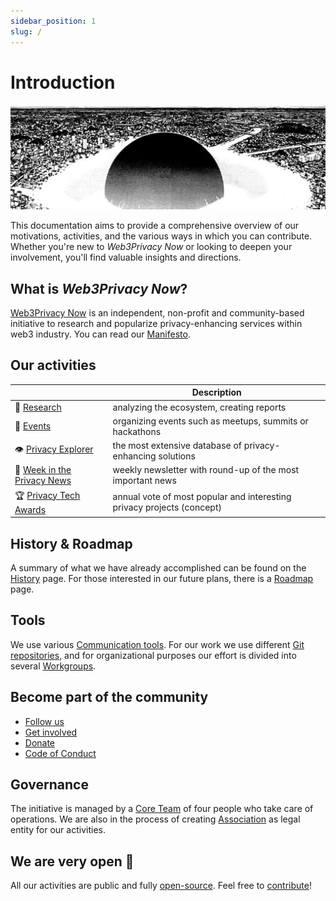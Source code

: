 ```yaml
---
sidebar_position: 1
slug: /
---
```


# Introduction

![Welcome to Web3Privacy Now Documentation](./assets/intro-cover.jpeg)

This documentation aims to provide a comprehensive overview of our motivations, activities, and the various ways in which you can contribute. 
Whether you're new to *Web3Privacy Now* or looking to deepen your involvement, you'll find valuable insights and directions.

## What is *Web3Privacy Now*?

[Web3Privacy Now](https://web3privacy.info/) is an independent, non-profit and community-based initiative to research and popularize privacy-enhancing services within web3 industry. You can read our [Manifesto](/manifesto).

## Our activities

| | Description |
| --- | --- |
| 🔬 [Research](/research) | analyzing the ecosystem, creating reports |
| 📅 [Events](/events) | organizing events such as meetups, summits or hackathons |
| 👁️ [Privacy Explorer](/projects/privacy-explorer) | the most extensive database of privacy-enhancing solutions |
| 📰 [Week in the Privacy News](/news/week-in-the-privacy) | weekly newsletter with round-up of the most important news |
| 🏆 [Privacy Tech Awards](/projects/privacy-tech-awards) | annual vote of most popular and interesting privacy projects (concept) |

## History & Roadmap

A summary of what we have already accomplished can be found on the [History](/history) page. For those interested in our future plans, there is a [Roadmap](/roadmap) page.

## Tools

We use various [Communication tools](/communication). For our work we use different [Git repositories](/git), and for organizational purposes our effort is divided into several [Workgroups](/workgroups).

## Become part of the community

* [Follow us](/follow-us)
* [Get involved](/get-involved)
* [Donate](/donate)
* [Code of Conduct](/code-of-conduct)

## Governance

The initiative is managed by a [Core Team](/core-team) of four people who take care of operations. We are also in the process of creating [Association](/association) as legal entity for our activities.

## We are very open 💛

All our activities are public and fully [open-source](/git). Feel free to [contribute](/get-involved)!
